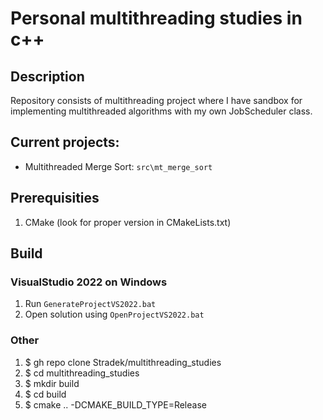 # Personal multithreading studies in c++
## Description
Repository consists of multithreading project where I have sandbox for implementing multithreaded algorithms with my own JobScheduler class.

## Current projects:
- Multithreaded Merge Sort: `src\mt_merge_sort`


## Prerequisities
1. CMake (look for proper version in CMakeLists.txt) 

## Build
### VisualStudio 2022 on Windows
1. Run `GenerateProjectVS2022.bat`
2. Open solution using `OpenProjectVS2022.bat`

### Other
1. $ gh repo clone Stradek/multithreading_studies
2. $ cd multithreading_studies
3. $ mkdir build
4. $ cd build
5. $ cmake .. -DCMAKE_BUILD_TYPE=Release
